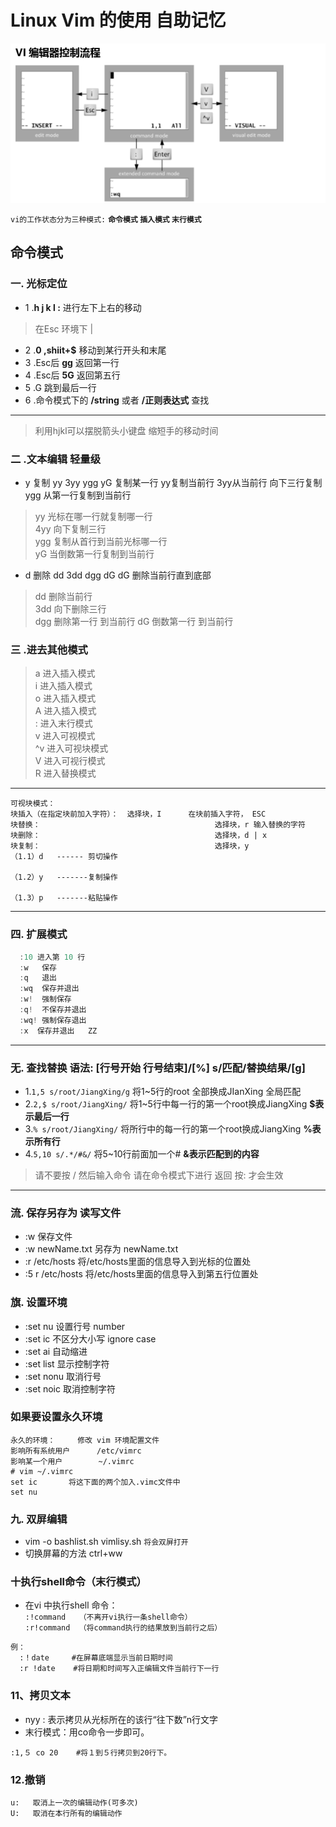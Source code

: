 Linux Vim 的使用 自助记忆
====
![Vim.png](/Image/Vim.png)

`vi的工作状态分为三种模式:` **`命令模式` `插入模式` `末行模式`**
## 命令模式
### 一. 光标定位
* 1 .**h j k l :** 进行左下上右的移动
> 在Esc  环境下 |
* 2 .**0 ,shiit+$** 移动到某行开头和末尾
* 3 .Esc后  **gg** 返回第一行
* 4 .Esc后  **5G** 返回第五行
* 5 .G 跳到最后一行 
* 6 .命令模式下的 **/string** 或者  **/正则表达式** 查找
----
> 利用hjkl可以摆脱箭头小键盘  缩短手的移动时间
### 二 .文本编辑 轻量级
* y 复制 yy 3yy ygg yG  复制某一行 yy复制当前行 3yy从当前行 向下三行复制 ygg 从第一行复制到当前行
> yy 光标在哪一行就复制哪一行  
> 4yy 向下复制三行  
> ygg 复制从首行到当前光标哪一行  
> yG 当倒数第一行复制到当前行  
* d 删除 dd 3dd dgg dG dG 删除当前行直到底部
> dd  删除当前行    
> 3dd 向下删除三行  
> dgg 删除第一行 到当前行
> dG 倒数第一行 到当前行
### 三 .进去其他模式
> a  进入插入模式  
> i  进入插入模式  
> o  进入插入模式  
> A  进入插入模式  
> :  进入末行模式  
> v  进入可视模式  
> ^v 进入可视块模式    
> V  进入可视行模式     
> R  进入替换模式  
----
```
可视块模式：         
块插入（在指定块前加入字符）：  选择块，I      在块前插入字符， ESC        
块替换：                                       选择块，r 输入替换的字符         
块删除：                                       选择块，d | x         
块复制：                                       选择块，y
（1.1）d   ------ 剪切操作

（1.2）y   -------复制操作

（1.3）p   -------粘贴操作
```
----
### 四. 扩展模式
```c#
  :10 进入第 10 行      
  :w   保存      
  :q   退出       
  :wq  保存并退出         
  :w!  强制保存       
  :q!  不保存并退出          
  :wq! 强制保存退出   
  :x  保存并退出   ZZ  
```
---
### 无. 查找替换 语法: [行号开始 行号结束]/[%] s/匹配/替换结果/[g] 
* 1.`1,5 s/root/JiangXing/g`    将1~5行的root 全部换成JIanXing 全局匹配 
* 2.`2,$ s/root/JiangXing/`     将1~5行中每一行的第一个root换成JiangXing **$表示最后一行**
* 3.`% s/root/JiangXing/`       将所行中的每一行的第一个root换成JiangXing **%表示所有行**
* 4.`5,10 s/.*/#&/` 将5~10行前面加一个#   **&表示匹配到的内容**
> 请不要按 / 然后输入命令
> 请在命令模式下进行  返回 按: 才会生效
---
### 流. 保存另存为 读写文件
* :w 保存文件
* :w newName.txt 另存为 newName.txt
* :r /etc/hosts 将/etc/hosts里面的信息导入到光标的位置处
* :5 r /etc/hosts  将/etc/hosts里面的信息导入到第五行位置处
### 旗. 设置环境
* :set nu 设置行号 number
* :set ic 不区分大小写 ignore case
* :set ai 自动缩进
* :set list 显示控制字符
* :set nonu 取消行号
* :set noic 取消控制字符
### 如果要设置永久环境 
``` shell
永久的环境：     修改 vim 环境配置文件                     
影响所有系统用户      /etc/vimrc                    
影响某一个用户        ~/.vimrc
# vim ~/.vimrc       
set ic       将这下面的两个加入.vimc文件中
set nu
```
### 九. 双屏编辑
* vim -o bashlist.sh vimlisy.sh  `将会双屏打开`
* 切换屏幕的方法  ctrl+ww
### 十执行shell命令（末行模式） 
* 在vi 中执行shell 命令： <br/>
    `:!command   （不离开vi执行一条shell命令）`<br/> 
    `:r!command  （将command执行的结果放到当前行之后）` <br/>
```
例： 
  :！date     #在屏幕底端显示当前日期时间 
  :r !date    #将日期和时间写入正编辑文件当前行下一行 
```
### 11、拷贝文本  
*  nyy : 表示拷贝从光标所在的该行“往下数”n行文字 
* 末行模式：用co命令一步即可。 
```
:1,５ co 20    #将１到５行拷贝到20行下。 
```
### 12.撤销
`u:   取消上一次的编辑动作(可多次)`</br> 
`U:   取消在本行所有的编辑动作 `</br>
